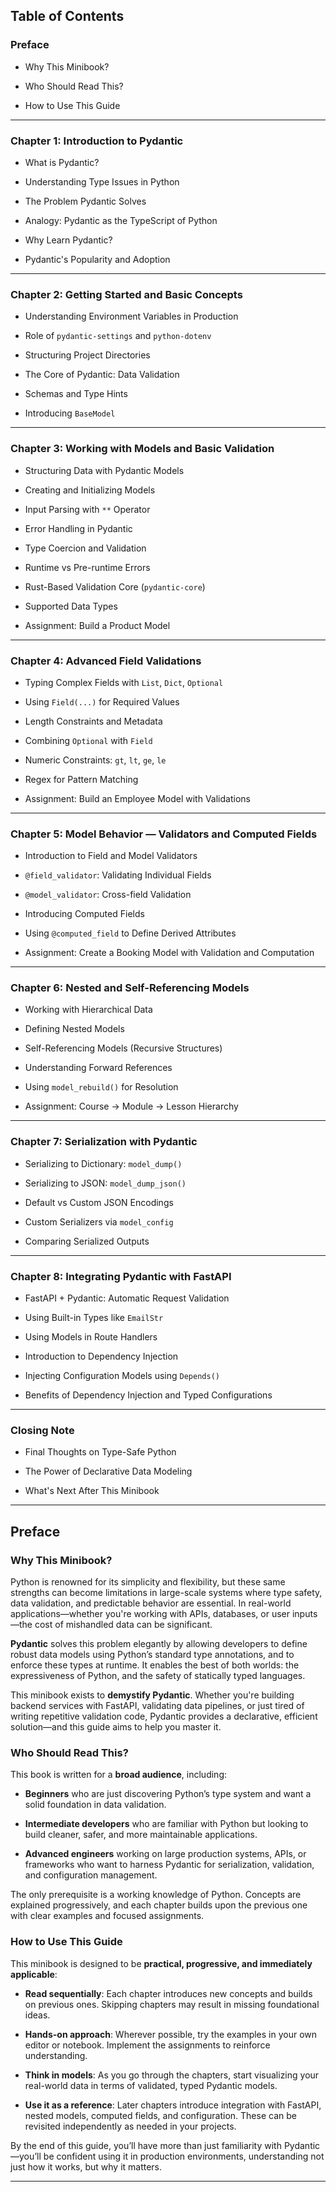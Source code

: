 
## Table of Contents

### **Preface**

- Why This Minibook?
    
- Who Should Read This?
    
- How to Use This Guide
    

---

### **Chapter 1: Introduction to Pydantic**

- What is Pydantic?
    
- Understanding Type Issues in Python
    
- The Problem Pydantic Solves
    
- Analogy: Pydantic as the TypeScript of Python
    
- Why Learn Pydantic?
    
- Pydantic's Popularity and Adoption
    

---

### **Chapter 2: Getting Started and Basic Concepts**

- Understanding Environment Variables in Production
    
- Role of `pydantic-settings` and `python-dotenv`
    
- Structuring Project Directories
    
- The Core of Pydantic: Data Validation
    
- Schemas and Type Hints
    
- Introducing `BaseModel`
    

---

### **Chapter 3: Working with Models and Basic Validation**

- Structuring Data with Pydantic Models
    
- Creating and Initializing Models
    
- Input Parsing with `**` Operator
    
- Error Handling in Pydantic
    
- Type Coercion and Validation
    
- Runtime vs Pre-runtime Errors
    
- Rust-Based Validation Core (`pydantic-core`)
    
- Supported Data Types
    
- Assignment: Build a Product Model
    

---

### **Chapter 4: Advanced Field Validations**

- Typing Complex Fields with `List`, `Dict`, `Optional`
    
- Using `Field(...)` for Required Values
    
- Length Constraints and Metadata
    
- Combining `Optional` with `Field`
    
- Numeric Constraints: `gt`, `lt`, `ge`, `le`
    
- Regex for Pattern Matching
    
- Assignment: Build an Employee Model with Validations
    

---

### **Chapter 5: Model Behavior — Validators and Computed Fields**

- Introduction to Field and Model Validators
    
- `@field_validator`: Validating Individual Fields
    
- `@model_validator`: Cross-field Validation
    
- Introducing Computed Fields
    
- Using `@computed_field` to Define Derived Attributes
    
- Assignment: Create a Booking Model with Validation and Computation
    

---

### **Chapter 6: Nested and Self-Referencing Models**

- Working with Hierarchical Data
    
- Defining Nested Models
    
- Self-Referencing Models (Recursive Structures)
    
- Understanding Forward References
    
- Using `model_rebuild()` for Resolution
    
- Assignment: Course → Module → Lesson Hierarchy
    

---

### **Chapter 7: Serialization with Pydantic**

- Serializing to Dictionary: `model_dump()`
    
- Serializing to JSON: `model_dump_json()`
    
- Default vs Custom JSON Encodings
    
- Custom Serializers via `model_config`
    
- Comparing Serialized Outputs
    

---

### **Chapter 8: Integrating Pydantic with FastAPI**

- FastAPI + Pydantic: Automatic Request Validation
    
- Using Built-in Types like `EmailStr`
    
- Using Models in Route Handlers
    
- Introduction to Dependency Injection
    
- Injecting Configuration Models using `Depends()`
    
- Benefits of Dependency Injection and Typed Configurations
    

---

### **Closing Note**

- Final Thoughts on Type-Safe Python
    
- The Power of Declarative Data Modeling
    
- What's Next After This Minibook
    

---

## **Preface**

### Why This Minibook?

Python is renowned for its simplicity and flexibility, but these same strengths can become limitations in large-scale systems where type safety, data validation, and predictable behavior are essential. In real-world applications—whether you're working with APIs, databases, or user inputs—the cost of mishandled data can be significant.

**Pydantic** solves this problem elegantly by allowing developers to define robust data models using Python’s standard type annotations, and to enforce these types at runtime. It enables the best of both worlds: the expressiveness of Python, and the safety of statically typed languages.

This minibook exists to **demystify Pydantic**. Whether you're building backend services with FastAPI, validating data pipelines, or just tired of writing repetitive validation code, Pydantic provides a declarative, efficient solution—and this guide aims to help you master it.

### Who Should Read This?

This book is written for a **broad audience**, including:

- **Beginners** who are just discovering Python’s type system and want a solid foundation in data validation.
    
- **Intermediate developers** who are familiar with Python but looking to build cleaner, safer, and more maintainable applications.
    
- **Advanced engineers** working on large production systems, APIs, or frameworks who want to harness Pydantic for serialization, validation, and configuration management.
    

The only prerequisite is a working knowledge of Python. Concepts are explained progressively, and each chapter builds upon the previous one with clear examples and focused assignments.

### How to Use This Guide

This minibook is designed to be **practical, progressive, and immediately applicable**:

- **Read sequentially**: Each chapter introduces new concepts and builds on previous ones. Skipping chapters may result in missing foundational ideas.
    
- **Hands-on approach**: Wherever possible, try the examples in your own editor or notebook. Implement the assignments to reinforce understanding.
    
- **Think in models**: As you go through the chapters, start visualizing your real-world data in terms of validated, typed Pydantic models.
    
- **Use it as a reference**: Later chapters introduce integration with FastAPI, nested models, computed fields, and configuration. These can be revisited independently as needed in your projects.
    

By the end of this guide, you’ll have more than just familiarity with Pydantic—you’ll be confident using it in production environments, understanding not just how it works, but why it matters.

---